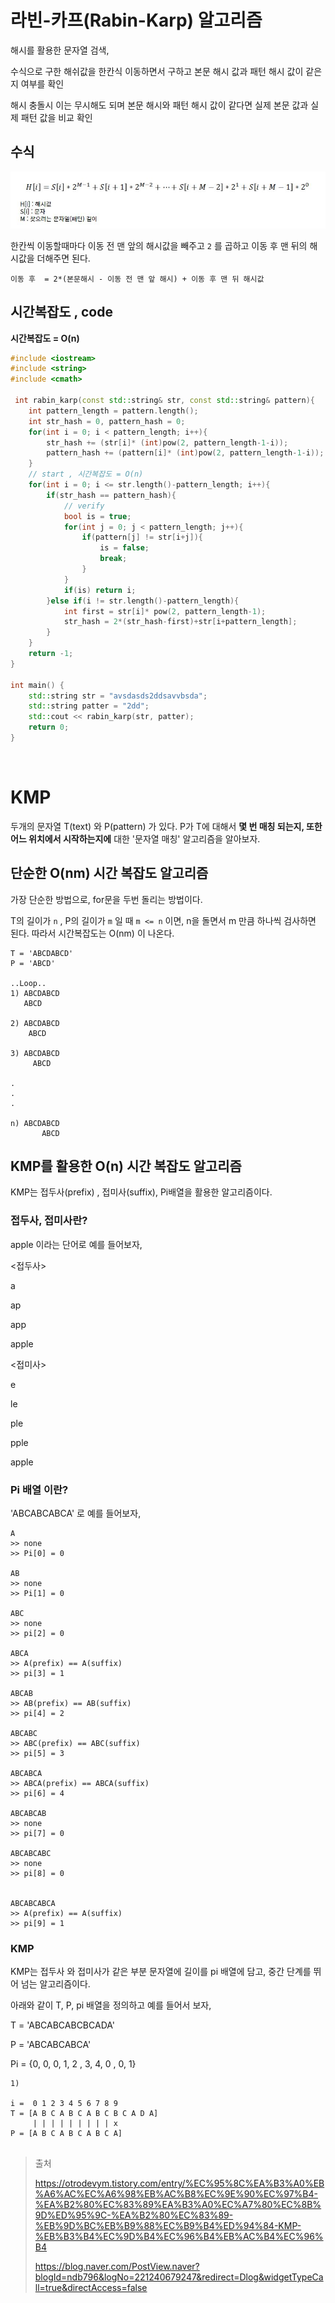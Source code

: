 

# 라빈-카프(Rabin-Karp) 알고리즘

해시를 활용한 문자열 검색,

수식으로 구한 해쉬값을 한칸식 이동하면서 구하고 본문 해시 값과 패턴 해시 값이 같은지 여부를 확인

해시 충돌시 이는 무시해도 되며 본문 해시와 패턴 해시 값이 같다면 실제 본문 값과 실제 패턴 값을 비교 확인



## 수식 



![SCC3](../../img/rk1.JPG)

한칸씩 이동할때마다 이동 전 맨 앞의 해시값을 빼주고 `2` 를 곱하고 이동 후 맨 뒤의  해시값을 더해주면 된다.

`이동 후  = 2*(본문해시 - 이동 전 맨 앞 해시) + 이동 후 맨 뒤 해시값`





## 시간복잡도 , code

**시간복잡도 = O(n)**

```cpp
#include <iostream>
#include <string>
#include <cmath>

 int rabin_karp(const std::string& str, const std::string& pattern){
    int pattern_length = pattern.length();
    int str_hash = 0, pattern_hash = 0;
    for(int i = 0; i < pattern_length; i++){
        str_hash += (str[i]* (int)pow(2, pattern_length-1-i));
        pattern_hash += (pattern[i]* (int)pow(2, pattern_length-1-i));
    }
    // start , 시간복잡도 = O(n)
    for(int i = 0; i <= str.length()-pattern_length; i++){
        if(str_hash == pattern_hash){
            // verify
            bool is = true;
            for(int j = 0; j < pattern_length; j++){
                if(pattern[j] != str[i+j]){
                    is = false;
                    break;
                }
            }
            if(is) return i;
        }else if(i != str.length()-pattern_length){
            int first = str[i]* pow(2, pattern_length-1);
            str_hash = 2*(str_hash-first)+str[i+pattern_length];
        }
    }
    return -1;
}

int main() {
    std::string str = "avsdasds2ddsavvbsda";
    std::string patter = "2dd";
    std::cout << rabin_karp(str, patter);
    return 0;
}
```



​																			

# KMP

두개의 문자열 T(text) 와 P(pattern) 가 있다. P가 T에 대해서 __몇 번 매칭 되는지, 또한 어느 위치에서 시작하는지에__ 대한 '문자열 매칭' 알고리즘을 알아보자.



## 단순한 O(nm) 시간 복잡도 알고리즘

가장 단순한 방법으로,  for문을 두번 돌리는 방법이다.  

T의 길이가 `n`  , P의 길이가 `m` 일 때 `m <= n` 이면,  n을 돌면서 m 만큼 하나씩 검사하면 된다. 따라서 시간복잡도는 O(nm) 이 나온다.



```
T = 'ABCDABCD'
P = 'ABCD'

..Loop..
1) ABCDABCD
   ABCD

2) ABCDABCD
    ABCD
    
3) ABCDABCD
     ABCD
     
.
.
.

n) ABCDABCD
       ABCD

```



## KMP를 활용한 O(n) 시간 복잡도 알고리즘

KMP는 접두사(prefix) , 접미사(suffix), Pi배열을 활용한 알고리즘이다.



### 접두사, 접미사란?

apple 이라는 단어로 예를 들어보자,



<접두사>

a

ap

app

apple



<접미사>

e

le

ple

pple

apple



### Pi 배열 이란?

'ABCABCABCA' 로 예를 들어보자,

```
A
>> none
>> Pi[0] = 0

AB
>> none
>> Pi[1] = 0

ABC
>> none
>> pi[2] = 0

ABCA
>> A(prefix) == A(suffix)
>> pi[3] = 1

ABCAB
>> AB(prefix) == AB(suffix)
>> pi[4] = 2

ABCABC
>> ABC(prefix) == ABC(suffix)
>> pi[5] = 3

ABCABCA
>> ABCA(prefix) == ABCA(suffix)
>> pi[6] = 4

ABCABCAB
>> none
>> pi[7] = 0

ABCABCABC
>> none
>> pi[8] = 0


ABCABCABCA
>> A(prefix) == A(suffix)
>> pi[9] = 1

```



### KMP

KMP는 접두사 와 접미사가 같은 부분 문자열에 길이를 pi 배열에 담고, 중간 단계를 뛰어 넘는 알고리즘이다. 

아래와 같이 T, P, pi 배열을 정의하고 예를 들어서 보자, 

T =  'ABCABCABCBCADA' 

P = 'ABCABCABCA'

Pi = {0, 0, 0, 1, 2 , 3, 4, 0 , 0, 1}



```
1)

i =  0 1 2 3 4 5 6 7 8 9
T = [A B C A B C A B C B C A D A]
     | | | | | | | | | x
P = [A B C A B C A B C A]


```





> 출처
>
> https://otrodevym.tistory.com/entry/%EC%95%8C%EA%B3%A0%EB%A6%AC%EC%A6%98%EB%AC%B8%EC%9E%90%EC%97%B4-%EA%B2%80%EC%83%89%EA%B3%A0%EC%A7%80%EC%8B%9D%ED%95%9C-%EA%B2%80%EC%83%89-%EB%9D%BC%EB%B9%88%EC%B9%B4%ED%94%84-KMP-%EB%B3%B4%EC%9D%B4%EC%96%B4%EB%AC%B4%EC%96%B4
>
> https://blog.naver.com/PostView.naver?blogId=ndb796&logNo=221240679247&redirect=Dlog&widgetTypeCall=true&directAccess=false
>
> 

